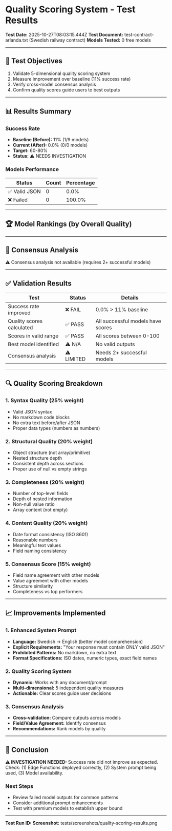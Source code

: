 # Quality Scoring System - Test Results

**Test Date:** 2025-10-27T08:03:15.444Z
**Test Document:** test-contract-arlanda.txt (Swedish railway contract)
**Models Tested:** 0 free models

---

## 🎯 Test Objectives

1. Validate 5-dimensional quality scoring system
2. Measure improvement over baseline (11% success rate)
3. Verify cross-model consensus analysis
4. Confirm quality scores guide users to best outputs

---

## 📊 Results Summary

### Success Rate
- **Baseline (Before):** 11% (1/9 models)
- **Current (After):** 0.0% (0/0 models)
- **Target:** 60-80%
- **Status:** ⚠️ NEEDS INVESTIGATION

### Models Performance
| Status | Count | Percentage |
|--------|-------|------------|
| ✅ Valid JSON | 0 | 0.0% |
| ❌ Failed | 0 | 100.0% |

---

## 🏆 Model Rankings (by Overall Quality)



---

## 🤝 Consensus Analysis

⚠️ Consensus analysis not available (requires 2+ successful models)

---

## ✅ Validation Results

| Test | Status | Details |
|------|--------|---------|
| Success rate improved | ❌ FAIL | 0.0% > 11% baseline |
| Quality scores calculated | ✅ PASS | All successful models have scores |
| Scores in valid range | ✅ PASS | All scores between 0-100 |
| Best model identified | ⚠️ N/A | No valid outputs |
| Consensus analysis | ⚠️ LIMITED | Needs 2+ successful models |

---

## 🔍 Quality Scoring Breakdown

### 1. Syntax Quality (25% weight)
- Valid JSON syntax
- No markdown code blocks
- No extra text before/after JSON
- Proper data types (numbers as numbers)

### 2. Structural Quality (20% weight)
- Object structure (not array/primitive)
- Nested structure depth
- Consistent depth across sections
- Proper use of null vs empty strings

### 3. Completeness (20% weight)
- Number of top-level fields
- Depth of nested information
- Non-null value ratio
- Array content (not empty)

### 4. Content Quality (20% weight)
- Date format consistency (ISO 8601)
- Reasonable numbers
- Meaningful text values
- Field naming consistency

### 5. Consensus Score (15% weight)
- Field name agreement with other models
- Value agreement with other models
- Structure similarity
- Completeness vs top performers

---

## 📈 Improvements Implemented

### 1. Enhanced System Prompt
- **Language:** Swedish → English (better model comprehension)
- **Explicit Requirements:** "Your response must contain ONLY valid JSON"
- **Prohibited Patterns:** No markdown, no extra text
- **Format Specifications:** ISO dates, numeric types, exact field names

### 2. Quality Scoring System
- **Dynamic:** Works with any document/prompt
- **Multi-dimensional:** 5 independent quality measures
- **Actionable:** Clear scores guide user decisions

### 3. Consensus Analysis
- **Cross-validation:** Compare outputs across models
- **Field/Value Agreement:** Identify consensus
- **Recommendations:** Rank models by quality

---

## 🎯 Conclusion

**⚠️ INVESTIGATION NEEDED:** Success rate did not improve as expected. Check: (1) Edge Functions deployed correctly, (2) System prompt being used, (3) Model availability.

### Next Steps
- Review failed model outputs for common patterns
- Consider additional prompt enhancements
- Test with premium models to establish upper bound

---

**Test Run ID:** 
**Screenshot:** tests/screenshots/quality-scoring-results.png
